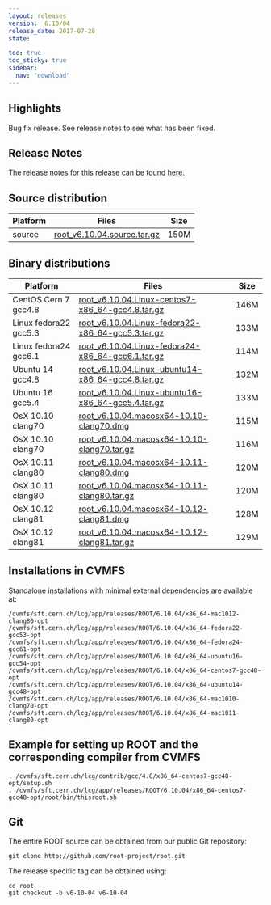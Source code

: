 ```yaml
---
layout: releases
version:  6.10/04
release_date: 2017-07-28
state:

toc: true
toc_sticky: true
sidebar:
  nav: "download"
---
```


## Highlights
Bug fix release. See release notes to see what has been fixed.

## Release Notes
The release notes for this release can be found [here](https://root.cern.ch/doc/v610/release-notes.html#release-6.1004).

## Source distribution

| Platform       | Files | Size |
|-----------|-------|-----|
| source | [root_v6.10.04.source.tar.gz](https://root.cern.ch/download/root_v6.10.04.source.tar.gz) | 150M |


## Binary distributions

| Platform       | Files | Size |
|-----------|-------|-----|
| CentOS Cern 7 gcc4.8 | [root_v6.10.04.Linux-centos7-x86_64-gcc4.8.tar.gz](https://root.cern.ch/download/root_v6.10.04.Linux-centos7-x86_64-gcc4.8.tar.gz) | 146M |
| Linux fedora22 gcc5.3 | [root_v6.10.04.Linux-fedora22-x86_64-gcc5.3.tar.gz](https://root.cern.ch/download/root_v6.10.04.Linux-fedora22-x86_64-gcc5.3.tar.gz) | 133M |
| Linux fedora24 gcc6.1 | [root_v6.10.04.Linux-fedora24-x86_64-gcc6.1.tar.gz](https://root.cern.ch/download/root_v6.10.04.Linux-fedora24-x86_64-gcc6.1.tar.gz) | 114M |
| Ubuntu 14 gcc4.8 | [root_v6.10.04.Linux-ubuntu14-x86_64-gcc4.8.tar.gz](https://root.cern.ch/download/root_v6.10.04.Linux-ubuntu14-x86_64-gcc4.8.tar.gz) | 132M |
| Ubuntu 16 gcc5.4 | [root_v6.10.04.Linux-ubuntu16-x86_64-gcc5.4.tar.gz](https://root.cern.ch/download/root_v6.10.04.Linux-ubuntu16-x86_64-gcc5.4.tar.gz) | 133M |
| OsX 10.10 clang70 | [root_v6.10.04.macosx64-10.10-clang70.dmg](https://root.cern.ch/download/root_v6.10.04.macosx64-10.10-clang70.dmg) | 115M |
| OsX 10.10 clang70 | [root_v6.10.04.macosx64-10.10-clang70.tar.gz](https://root.cern.ch/download/root_v6.10.04.macosx64-10.10-clang70.tar.gz) | 116M |
| OsX 10.11 clang80 | [root_v6.10.04.macosx64-10.11-clang80.dmg](https://root.cern.ch/download/root_v6.10.04.macosx64-10.11-clang80.dmg) | 120M |
| OsX 10.11 clang80 | [root_v6.10.04.macosx64-10.11-clang80.tar.gz](https://root.cern.ch/download/root_v6.10.04.macosx64-10.11-clang80.tar.gz) | 120M |
| OsX 10.12 clang81 | [root_v6.10.04.macosx64-10.12-clang81.dmg](https://root.cern.ch/download/root_v6.10.04.macosx64-10.12-clang81.dmg) | 128M |
| OsX 10.12 clang81 | [root_v6.10.04.macosx64-10.12-clang81.tar.gz](https://root.cern.ch/download/root_v6.10.04.macosx64-10.12-clang81.tar.gz) | 129M |



## Installations in CVMFS

Standalone installations with minimal external dependencies are available at:
~~~
/cvmfs/sft.cern.ch/lcg/app/releases/ROOT/6.10.04/x86_64-mac1012-clang80-opt
/cvmfs/sft.cern.ch/lcg/app/releases/ROOT/6.10.04/x86_64-fedora22-gcc53-opt
/cvmfs/sft.cern.ch/lcg/app/releases/ROOT/6.10.04/x86_64-fedora24-gcc61-opt
/cvmfs/sft.cern.ch/lcg/app/releases/ROOT/6.10.04/x86_64-ubuntu16-gcc54-opt
/cvmfs/sft.cern.ch/lcg/app/releases/ROOT/6.10.04/x86_64-centos7-gcc48-opt
/cvmfs/sft.cern.ch/lcg/app/releases/ROOT/6.10.04/x86_64-ubuntu14-gcc48-opt
/cvmfs/sft.cern.ch/lcg/app/releases/ROOT/6.10.04/x86_64-mac1010-clang70-opt
/cvmfs/sft.cern.ch/lcg/app/releases/ROOT/6.10.04/x86_64-mac1011-clang80-opt
~~~


## Example for setting up ROOT and the corresponding compiler from CVMFS

~~~
. /cvmfs/sft.cern.ch/lcg/contrib/gcc/4.8/x86_64-centos7-gcc48-opt/setup.sh
. /cvmfs/sft.cern.ch/lcg/app/releases/ROOT/6.10.04/x86_64-centos7-gcc48-opt/root/bin/thisroot.sh
~~~

## Git

The entire ROOT source can be obtained from our public Git repository:

~~~
git clone http://github.com/root-project/root.git
~~~
The release specific tag can be obtained using:
~~~
cd root
git checkout -b v6-10-04 v6-10-04
~~~

